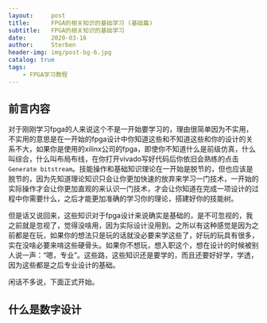 ```yaml
---
layout:     post
title:      FPGA的相关知识的基础学习 (基础篇)
subtitle:   FPGA的相关知识的基础学习
date:       2020-03-16
author:     Sterben
header-img: img/post-bg-6.jpg
catalog: true
tags:
    - FPGA学习教程
---
```


## 前言内容

对于刚刚学习fpga的人来说这个不是一开始要学习的，理由很简单因为不实用，不实用的意思是在一开始的fpga设计中你知道这些和不知道这些和你的设计的关系不大，如果你是使用的xilinx公司的fpga，即使你不知道什么是前级仿真，什么叫综合，什么叫布局布线，在你打开vivado写好代码后你依旧会熟练的点击`Generate bitstream`。技能操作和基础知识理论在一开始是脱节的，但也应该是脱节的，因为先知道理论知识只会让你更加快速的放弃来学习一门技术，一开始的实际操作才会让你更加直观的来认识一门技术，才会让你知道在完成一项设计的过程中你需要什么，之后才能更加准确的学习你的理论，搭建好你的技能树。

但是话又说回来，这些知识对于fpga设计来说确实是基础的，是不可忽视的，我之前就是忽视了，觉得没啥用，因为实际设计没用到。之所以有这种感觉是因为之前都是在玩，如果你的想法只是玩的话就没必要来学这些了，好玩的玩具有很多，实在没啥必要来啃这些硬骨头。如果你不想玩，想入职这个，想在设计的时候被别人说一声：“嗯，专业”。这些路，这些知识还是要学的，而且还要好好学，学透，因为这些都是之后专业设计的基础。

闲话不多说，下面正式开始。

## 什么是数字设计


